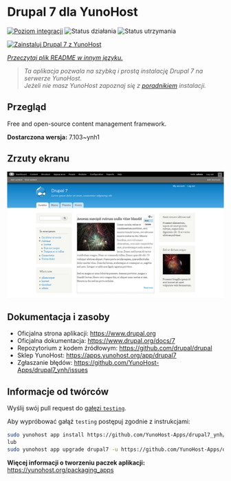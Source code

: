 <!--
To README zostało automatycznie wygenerowane przez <https://github.com/YunoHost/apps/tree/master/tools/readme_generator>
Nie powinno być ono edytowane ręcznie.
-->

# Drupal 7 dla YunoHost

[![Poziom integracji](https://apps.yunohost.org/badge/integration/drupal7)](https://ci-apps.yunohost.org/ci/apps/drupal7/)
![Status działania](https://apps.yunohost.org/badge/state/drupal7)
![Status utrzymania](https://apps.yunohost.org/badge/maintained/drupal7)

[![Zainstaluj Drupal 7 z YunoHost](https://install-app.yunohost.org/install-with-yunohost.svg)](https://install-app.yunohost.org/?app=drupal7)

*[Przeczytaj plik README w innym języku.](./ALL_README.md)*

> *Ta aplikacja pozwala na szybką i prostą instalację Drupal 7 na serwerze YunoHost.*  
> *Jeżeli nie masz YunoHost zapoznaj się z [poradnikiem](https://yunohost.org/install) instalacji.*

## Przegląd

Free and open-source content management framework.


**Dostarczona wersja:** 7.103~ynh1

## Zrzuty ekranu

![Zrzut ekranu z Drupal 7](./doc/screenshots/screenshot.png)

## Dokumentacja i zasoby

- Oficjalna strona aplikacji: <https://www.drupal.org>
- Oficjalna dokumentacja: <https://www.drupal.org/docs/7>
- Repozytorium z kodem źródłowym: <https://github.com/drupal/drupal>
- Sklep YunoHost: <https://apps.yunohost.org/app/drupal7>
- Zgłaszanie błędów: <https://github.com/YunoHost-Apps/drupal7_ynh/issues>

## Informacje od twórców

Wyślij swój pull request do [gałęzi `testing`](https://github.com/YunoHost-Apps/drupal7_ynh/tree/testing).

Aby wypróbować gałąź `testing` postępuj zgodnie z instrukcjami:

```bash
sudo yunohost app install https://github.com/YunoHost-Apps/drupal7_ynh/tree/testing --debug
lub
sudo yunohost app upgrade drupal7 -u https://github.com/YunoHost-Apps/drupal7_ynh/tree/testing --debug
```

**Więcej informacji o tworzeniu paczek aplikacji:** <https://yunohost.org/packaging_apps>
